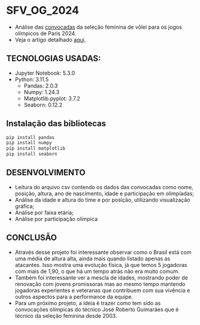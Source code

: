 # SFV_OG_2024
- Análise das [convocadas](https://en.volleyballworld.com/volleyball/competitions/volleyball-olympic-games-paris-2024/teams/women/6619/players/) da seleção feminina de vôlei para os jogos olímpicos de Paris 2024.
- Veja o artigo detalhado [aqui](https://www.linkedin.com/feed/update/urn:li:activity:7224496562339512321/).

## TECNOLOGIAS USADAS:
- Jupyter Notebook: 5.3.0
- Python: 3.11.5
  - Pandas: 2.0.3
  - Numpy: 1.24.3
  - Matplotlib.pyplot: 3.7.2
  - Seaborn: 0.12.2
 
## Instalação das bibliotecas
```bash
pip install pandas
pip install numpy
pip install matplotlib
pip install seaborn
```

## DESENVOLVIMENTO
- Leitura do arquivo csv contendo os dados das convocadas como nome, posição, altura, ano de nascimento, idade e participação em olimpíadas;
- Análise da idade e altura do time e por posição, utilizando visualização gráfica;
- Análise por faixa etária;
- Análise por participação olímpica

## CONCLUSÃO
- Através desse projeto foi interessante observar como o Brasil está com uma média de altura alta, ainda mais quando listado apenas as atacantes. Isso mostra uma evolução física, já que temos 5 jogadoras com mais de 1,90, o que há um tempo atrás não era muito comum.
- Também foi interessante ver a mescla de idades, mostrando poder de renovação com jovens promissoras mas ao mesmo tempo mantendo jogadoras experientes e veteranas que contribuem com sua vivência e outros aspectos para a performance da equipe.
- Para um próximo projeto, a ideia é trazer como tem sido as convocações olímpicas do técnico José Roberto Guimarães que é técnico da seleção feminina desde 2003.
